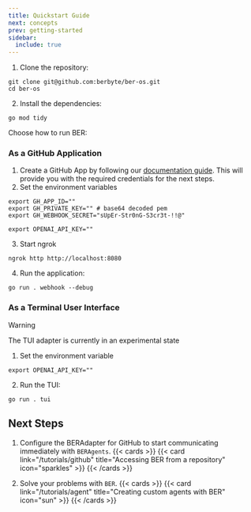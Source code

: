 ```yaml
---
title: Quickstart Guide
next: concepts
prev: getting-started
sidebar:
  include: true
---
```


1. Clone the repository:

```
git clone git@github.com:berbyte/ber-os.git
cd ber-os
```

2. Install the dependencies:

```
go mod tidy
```

Choose how to run BER:

### As a GitHub Application
1. Create a GitHub App by following our [documentation guide](/tutorials/github). This will provide you with the required credentials for the next steps.
2. Set the environment variables
```
export GH_APP_ID=""
export GH_PRIVATE_KEY="" # base64 decoded pem
export GH_WEBHOOK_SECRET="sUpEr-Str0nG-S3cr3t-!!@"

export OPENAI_API_KEY=""
```

3. Start ngrok
```
ngrok http http://localhost:8080
```

4. Run the application:
```
go run . webhook --debug
```

### As a Terminal User Interface

> [!WARNING]
> The TUI adapter is currently in an experimental state

1. Set the environment variable

```
export OPENAI_API_KEY=""
```

2. Run the TUI:

```
go run . tui
```

## Next Steps

1. Configure the BERAdapter for GitHub to start communicating immediately with `BERAgents`.
{{< cards >}}
  {{< card link="/tutorials/github" title="Accessing BER from a repository" icon="sparkles" >}}
{{< /cards >}}

2. Solve your problems with `BER`.
{{< cards >}}
  {{< card link="/tutorials/agent" title="Creating custom agents with BER" icon="sun" >}}
{{< /cards >}}
